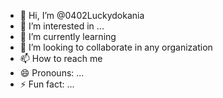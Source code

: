 - 👋 Hi, I’m @0402Luckydokania
- 👀 I’m interested in ...
- 🌱 I’m currently learning 
- 💞️ I’m looking to collaborate in any organization
- 📫 How to reach me 
- 😄 Pronouns: ...
- ⚡ Fun fact: ...

<!---
0402Luckydokania/0402Luckydokania is a ✨ special ✨ repository because its `README.md` (this file) appears on your GitHub profile.
You can click the Preview link to take a look at your changes.
--->
